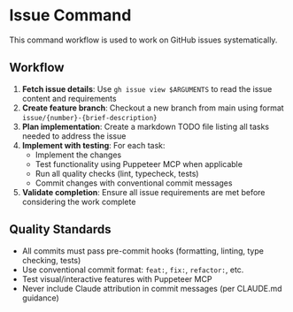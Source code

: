 # Issue Command

This command workflow is used to work on GitHub issues systematically.

## Workflow

1. **Fetch issue details**: Use `gh issue view $ARGUMENTS` to read the issue content and requirements
2. **Create feature branch**: Checkout a new branch from main using format `issue/{number}-{brief-description}`
3. **Plan implementation**: Create a markdown TODO file listing all tasks needed to address the issue
4. **Implement with testing**: For each task:
   - Implement the changes
   - Test functionality using Puppeteer MCP when applicable
   - Run all quality checks (lint, typecheck, tests)
   - Commit changes with conventional commit messages
5. **Validate completion**: Ensure all issue requirements are met before considering the work complete

## Quality Standards

- All commits must pass pre-commit hooks (formatting, linting, type checking, tests)
- Use conventional commit format: `feat:`, `fix:`, `refactor:`, etc.
- Test visual/interactive features with Puppeteer MCP
- Never include Claude attribution in commit messages (per CLAUDE.md guidance)
